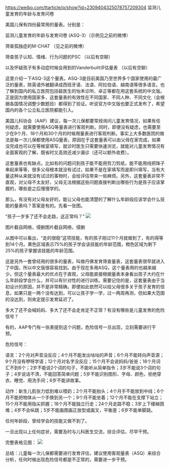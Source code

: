 https://weibo.com/ttarticle/p/show?id=2309404325078757209304
监测儿童发育的年龄与发育问卷


美国儿保有四份最常用的量表。分别是：

监测儿童发育的年龄与发育问卷 (ASQ-3）（示例见之前的微博）

筛查孤独症的M-CHAT （见之前的微博）

筛查孩子认知、情绪、行为问题的PSC （以后有空聊）

​以及怀疑孩子有多动症时候会用到的Vanderbuilt评估量表 （以后有空聊）

这里介绍一下ASQ-3这个量表。ASQ-3是目前美国乃至世界多个国家使用的最广泛的量表，除英语外被翻译成西班牙语、法语、阿拉伯语、越南语等很多语言。也了解到国内的私立医院包括裴医生的怡禾诊所、卓正等都在用这套系统的中文版。正是因为使用国家多，这套量表的有效性在不同国家、不同人种、不同文化（会根据各国情况调整少数题目）都得到了验证。听说官方中文版也要正式发布了，希望国内的各个公立私立医院都能引入。

​美国儿科协会（AAP）建议，每一次儿保都要常规询问儿童发育情况，如果有任何疑虑，就需要使用ASQ等量表进行客观判断。同时，即便没有疑虑，也需要至少在9个月、18个月和30个月的时候用量表进行客观判断。事实上大多数医院的做法是每一次儿保都使用ASQ量表，原因在于这套量表可以由父母在家完成，如果没完成也可以在等候室填写，就诊时医生只需要快速浏览，就能对儿童发育情况有全面客观的了解，既省时又高效还减少漏诊（还可以额外收费）。

这套量表也有缺点。比如有的问题问到孩子能不能用剪刀剪纸，能不能用线把珠子串起来等等，很多父母根本就没有试过，如果不是在家填写而是即兴填写，当有大量这种从来就没有试过的事物时，会给评估带来一些麻烦。另外，这套量表非常不直观，对父母不太友好，父母无法根据这些问题直接判断出哪些行为是孩子应该掌握的，哪些是之后慢慢学的。

那么，有没有对父母友好的，能让父母也能清楚的了解什么年龄段应该学会什么技能的量表吗？答案是有的。先看一张图。

“孩子一岁多了还不会走路，这正常吗？”
![](https://wx3.sinaimg.cn/large/87a7bf3ely1fyvkd13ufnj212w0af4fp.jpg)

图片截自网络，侵删图片截自网络，侵删

从图中可以看出，“走的很稳”这项技能，有的孩子刚过11个月就做到了，有的得等到14个月。黄色区域表示75%的孩子学会该技能的年龄范围，橙色区域为剩下25%的孩子掌握该技能的年龄范围。

这是另外一套曾经用的很多的量表，叫做丹佛发育筛查量表，这套量表很早就进入了中国，所以中文版很容易找到。由于现在多用ASQ，这个量表用的也越来越少。但这个量表最大的优点在于直观，父母能直接根据量表本身看出孩子大约在什么年龄段学会什么，并可以有针对性的进行训练。需要记住的是，这套量表由于当初设计的原因，并不是非常精确。即便如此依然可以给父母很多关于孩子发育的信息，如果只是一两个没有达到，可以让孩子学一学，过一两周再测，但如果大范围的没达到，则肯定提示发育延迟了。

多大了还不会喊妈妈、多大了还不会走肯定不正常？有没有哪些是儿童发育的危险信号？

有的，AAP专门有一张表提到这个问题，危险信号一旦出现，立刻需要进行干预。

危险信号：

语言：2个月对声音没反应；4个月不能发出咕咕的声音；6个月不能转向声音源；9个月没有咿呀学语；12个月对名字没反应；15个月不会说妈妈/爸爸；18个月词汇不到6个；2岁不能说2个词的句子，不能听从简单指令；3岁不能说3个词的句子；4岁说话不清，不能回答简单问题；5岁不能识别图形、字母、颜色，拒绝穿衣、睡觉、用洗手间；6岁不能讲故事。

动作：新生儿肌张力低到难以喂奶；2个月不能抬头；4个月手不能放到中线；6个月不能把物体从一个手换到另一个；9个月不能坐着；12个月不能在支撑下站立；15个月不能用指尖抓握；18个月不能独立行走；24个月走路不稳；3岁上下楼梯困难；4岁不会纵跳；5岁不能画图画正放型或画叉，平衡差；6岁不能单脚跳。

任何年龄段，曾经学会的技能又做不到了。

一旦出现以上任何症状，需要及时与儿科医生交流，综合评估，尽早干预。

完整表格见图：
![](https://wx2.sinaimg.cn/large/87a7bf3ely1fyvl1hexqzj20x40ssaj0.jpg)

总结：儿童每一次儿保都需要进行发育评估，建议使用客观量表（ASQ）来综合分析，任何时候出现危险信号都是不正常的，需要进一步干预。
